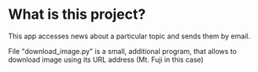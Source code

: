 # What is this project?
This app accesses news about a particular topic and sends them by email.

File "download_image.py" is a small, additional program, that allows to download image using its URL address (Mt. Fuji in this case)
